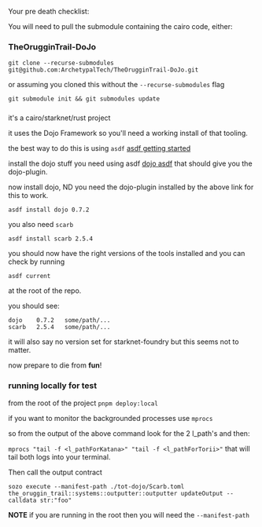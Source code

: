 

Your pre death checklist:

You will need to pull the submodule containing the cairo code, either:

### TheOrugginTrail-DoJo
`git clone --recurse-submodules git@github.com:ArchetypalTech/TheOrugginTrail-DoJo.git`

or assuming you cloned this without the `--recurse-submodules` flag

`git submodule init && git submodules update`

### 
it's a cairo/starknet/rust project

it uses the Dojo Framework so you'll need a working install of that tooling.

the best way to do this is using `asdf`
[asdf getting started](https://asdf-vm.com/guide/getting-started.html)

install the dojo stuff you need using asdf [dojo asdf](https://book.dojoengine.org/getting-started#install-using-asdf)
that should give you the dojo-plugin.

now install dojo, ND you need the dojo-plugin installed by the above link for this to work.
```shell
asdf install dojo 0.7.2
```

you also need `scarb`
```shell 
asdf install scarb 2.5.4 
```

you should now have the right versions of the tools installed and you can check by running

```shell
asdf current
```

at the root of the repo.

you should see:
```shell
dojo    0.7.2   some/path/...
scarb   2.5.4   some/path/...
```

it will also say no version set for starknet-foundry but this seems not to matter.

now prepare to die from __fun__!


### running locally for test

from the root of the project `pnpm deploy:local`

if you want to monitor the backgrounded processes use `mprocs`

so from the output of the above command look for the 2 l_path's and then:

`mprocs "tail -f <l_pathForKatana>" "tail -f <l_pathForTorii>"` that will tail both logs into your terminal.

Then call the output contract


``` shell 
sozo execute --manifest-path ./tot-dojo/Scarb.toml the_oruggin_trail::systems::outputter::outputter updateOutput --calldata str:"foo"
```

__NOTE__ if you are running in the root then you will need the `--manifest-path` 
